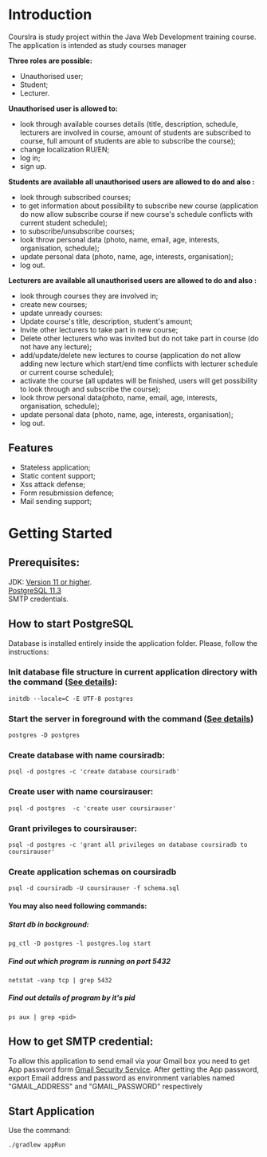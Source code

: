 
# Introduction

CoursIra is study project within the Java Web Development training course. The application is intended as study courses manager

**Three roles are possible:** 
- Unauthorised user;
- Student;
- Lecturer.

**Unauthorised user is allowed to:**
- look through available courses details (title, description, schedule, lecturers are involved in course, amount of students are subscribed to course, full amount of students are able to subscribe the course);
- change localization RU/EN;
- log in;
- sign up.

**Students are available all unauthorised users are allowed to do and also :**
- look through subscribed courses;
- to get information about possibility to subscribe new course (application do now allow subscribe course if new course's schedule conflicts with current student schedule);
- to subscribe/unsubscribe courses;
- look throw personal data (photo, name, email, age, interests, organisation, schedule);
- update personal data (photo, name, age, interests, organisation);
- log out.

**Lecturers are available all unauthorised users are allowed to do and also :**
- look through courses they are involved in;
- create new courses;
- update unready courses: 
 - Update course's title, description, student's amount;
 - Invite other lecturers to take part in new course;
 - Delete other lecturers who was invited but do not take part in course (do not have any lecture);
 - add/update/delete new lectures to course (application do not allow adding new lecture which start/end time conflicts with lecturer schedule or current course schedule);
 - activate the course (all updates will be finished, users will get possibility to look through and subscribe the course);
 - look throw personal data(photo, name, email, age, interests, organisation, schedule);
- update personal data (photo, name, age, interests, organisation);
- log out.

## Features
- Stateless application;
- Static content support;
- Xss attack defense;
- Form resubmission defence;
- Mail sending support;


# Getting Started

## Prerequisites:

JDK: [Version 11 or higher](https://openjdk.java.net).\
[PostgreSQL 11.3](https://www.postgresql.org) \
SMTP credentials.

## How to start PostgreSQL 

Database is installed entirely inside the application folder. 
Please, follow the instructions:

### Init database file structure in current application directory with the command ([See details](https://www.postgresql.org/docs/11/app-initdb.html)):
```
initdb --locale=C -E UTF-8 postgres
```

### Start the server in foreground with the command ([See details](https://www.postgresql.org/docs/11/app-postgres.html))
```
postgres -D postgres
```

### Create database with name coursiradb: 
```
psql -d postgres -c 'create database coursiradb'
```

### Create user with name coursirauser: 
```
psql -d postgres  -c 'create user coursirauser'
```

### Grant privileges to coursirauser: 
```
psql -d postgres -c 'grant all privileges on database coursiradb to coursirauser'
```

### Create application schemas on coursiradb  
```
psql -d coursiradb -U coursirauser -f schema.sql
``` 

#### You may also need following commands:
##### Start db in background:
```
pg_ctl -D postgres -l postgres.log start
```

##### Find out which program is running on port 5432
```
netstat -vanp tcp | grep 5432
```

##### Find out details of program by it's pid
```
ps aux | grep <pid>
```
## How to get SMTP credential:
To allow this application to send email via your Gmail box you need to get App password form [Gmail Security Service](https://support.google.com/accounts/answer/185833?p=InvalidSecondFactor).
After getting the App password, export Email address and password as environment variables named "GMAIL_ADDRESS" and "GMAIL_PASSWORD"  respectively   

## Start Application
Use the command:
```
./gradlew appRun
```
 

